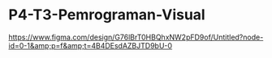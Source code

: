 # P4-T3-Pemrograman-Visual
https://www.figma.com/design/G76lBrT0HBQhxNW2pFD9of/Untitled?node-id=0-1&amp;p=f&amp;t=4B4DEsdAZBJTD9bU-0
